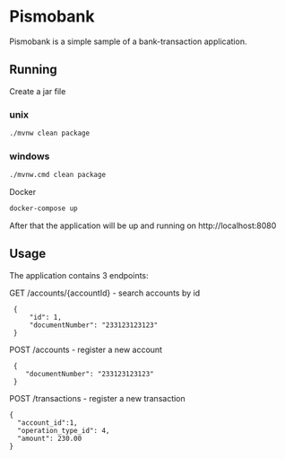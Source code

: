# Pismobank

Pismobank is a simple sample of a bank-transaction application.

## Running

Create a jar file

### unix
```bash
./mvnw clean package
```
### windows
```bash
./mvnw.cmd clean package
```
Docker
```bash
docker-compose up
```

After that the application will be up and running on http://localhost:8080


## Usage
The application contains 3 endpoints:

GET /accounts/{accountId} - search accounts by id
 ```
  {
      "id": 1,
      "documentNumber": "233123123123"
  }
 ```

POST /accounts - register a new account
  ```
   {
      "documentNumber": "233123123123"
   }
  ```

POST /transactions - register a new transaction  
   ```
   {
     "account_id":1,
     "operation_type_id": 4,
     "amount": 230.00   
   }
  ```


